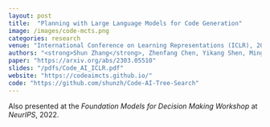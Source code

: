 ```yaml
---
layout: post
title:  "Planning with Large Language Models for Code Generation"
image: /images/code-mcts.png
categories: research
venue: "International Conference on Learning Representations (ICLR), 2023"
authors: "<strong>Shun Zhang</strong>, Zhenfang Chen, Yikang Shen, Mingyu Ding, Joshua B. Tenenbaum, and Chuang Gan"
paper: "https://arxiv.org/abs/2303.05510"
slides: "/pdfs/Code_AI_ICLR.pdf"
website: "https://codeaimcts.github.io/"
code: "https://github.com/shunzh/Code-AI-Tree-Search"
---
```

Also presented at the _Foundation Models for Decision Making Workshop_ at _NeurIPS_, 2022.
